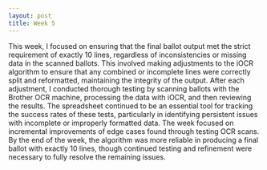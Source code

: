 ```yaml
---
layout: post
title: Week 5
---
```


This week, I focused on ensuring that the final ballot output met the strict requirement of exactly 10 lines, regardless of inconsistencies or missing data in the scanned ballots. This involved making adjustments to the iOCR algorithm to ensure that any combined or incomplete lines were correctly split and reformatted, maintaining the integrity of the output. After each adjustment, I conducted thorough testing by scanning ballots with the Brother OCR machine, processing the data with iOCR, and then reviewing the results. The spreadsheet continued to be an essential tool for tracking the success rates of these tests, particularly in identifying persistent issues with incomplete or improperly formatted data. The week focused on incremental improvements of edge cases found through testing OCR scans. By the end of the week, the algorithm was more reliable in producing a final ballot with exactly 10 lines, though continued testing and refinement were necessary to fully resolve the remaining issues.

